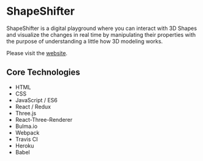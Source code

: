 # ShapeShifter

ShapeShifter is a digital playground where you can interact with 3D Shapes and visualize the changes in real time by manipulating their properties with the purpose of understanding a little how 3D modeling works.

Please visit the [website](https://shape-shifter.herokuapp.com/).

## Core Technologies

* HTML
* CSS
* JavaScript / ES6
* React / Redux
* Three.js
* React-Three-Renderer
* Bulma.io
* Webpack
* Travis CI
* Heroku
* Babel
